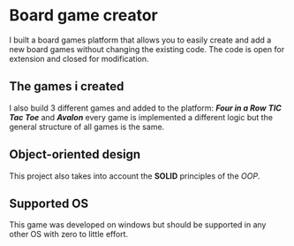 # Board game creator
I built a board games platform that allows you to easily create and add a new board games 
without changing the existing code.
The code is open for extension and closed for modification.

## The games i created
I also build 3 different games and added to the platform:
***Four in a Row***
***TIC Tac Toe***
and ***Avalon***
every game is implemented a different logic but the 
general structure of all games is the same.

## Object-oriented design
This project also takes into account the **SOLID** principles of the *OOP*.

## Supported OS
This game was developed on windows but should be supported in any other OS with zero to little effort.
